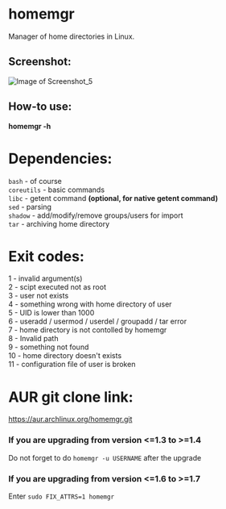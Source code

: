 # homemgr
 Manager of home directories in Linux. 

## Screenshot:
![Image of Screenshot_5](http://beeimg.com/images/h70212054903.png)

## How-to use:

**homemgr -h**

# Dependencies:
```bash``` - of course \
```coreutils``` - basic commands \
```libc``` - getent command **(optional, for native getent command)** \
```sed``` - parsing \
```shadow``` - add/modify/remove groups/users for import \
```tar``` - archiving home directory

# Exit codes:
1 - invalid argument(s) \
2 - scipt executed not as root \
3 - user not exists \
4 - something wrong with home directory of user \
5 - UID is lower than 1000 \
6 - useradd / usermod / userdel / groupadd / tar error \
7 - home directory is not contolled by homemgr \
8 - Invalid path \
9 - something not found \
10 - home directory doesn't exists \
11 - configuration file of user is broken

# AUR git clone link:
https://aur.archlinux.org/homemgr.git

### If you are upgrading from version <=1.3 to >=1.4
Do not forget to do ```homemgr -u USERNAME``` after the upgrade

### If you are upgrading from version <=1.6 to >=1.7
Enter ```sudo FIX_ATTRS=1 homemgr```
